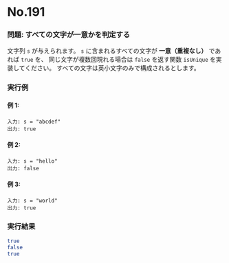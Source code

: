 # No.191

### 問題: すべての文字が一意かを判定する

文字列 `s` が与えられます。
`s` に含まれるすべての文字が **一意（重複なし）** であれば `true` を、
同じ文字が複数回現れる場合は `false` を返す関数 `isUnique` を実装してください。
すべての文字は英小文字のみで構成されるとします。

### 実行例

#### 例 1:

```
入力: s = "abcdef"
出力: true
```

#### 例 2:

```
入力: s = "hello"
出力: false
```

#### 例 3:

```
入力: s = "world"
出力: true
```

### 実行結果

```sh
true
false
true
```
